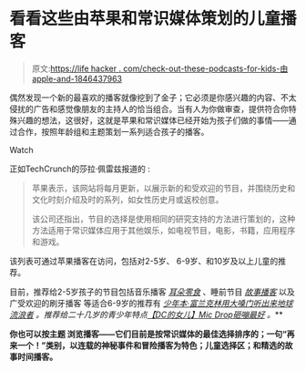 # 看看这些由苹果和常识媒体策划的儿童播客

> 原文:[https://life hacker . com/check-out-these-podcasts-for-kids-由apple-and-1846437963](https://lifehacker.com/check-out-these-podcasts-for-kids-curated-by-apple-and-1846437963)

偶然发现一个新的最喜欢的播客就像挖到了金子；它必须是你感兴趣的内容、不太侵扰的广告和感觉像朋友的主持人的恰当组合。当有人为你做审查，提供符合你特殊兴趣的想法，这很好，这就是苹果和常识媒体已经开始为孩子们做的事情——通过合作，按照年龄组和主题策划一系列适合孩子的播客。

Watch

正如TechCrunch的莎拉·佩雷兹报道的 :

> 苹果表示，该网站将每月更新，以展示新的和受欢迎的节目，并围绕历史和文化时刻介绍及时的系列，如女性历史月或返校创意。
> 
> 该公司还指出，节目的选择是使用相同的研究支持的方法进行策划的，这种方法适用于常识媒体应用于其他娱乐，如电视节目，电影，书籍，应用程序和游戏。

该列表可通过苹果播客在访问，包括对2-5岁、 6-9岁、和10岁及以上儿童的推荐。

目前，推荐给2-5岁孩子的节目包括音乐播客 [*耳朵零食*](https://www.earsnacks.org/) 、睡前节目 [*故事播客*](http://storiespodcast.com/) 以及广受欢迎的刷牙播客 等适合6-9岁的推荐有 [*少年本·富兰克林*](https://app.kidslisten.org/pod/Young-Ben-Franklin)*[*用大嗓门听出来*](https://podcasts.apple.com/us/podcast/listen-out-loud-with-the-loud-house/id1283057166)[*地球流浪者*](https://www.earthrangers.com/podcast/) 。推荐给二十几岁的青少年特点[*【DC的女儿】*](https://podcasts.apple.com/us/podcast/daughters-of-dc/id1525768713)[*Mic Drop*](https://www.trax.fm/mic-drop)*[*砸嘣最好*](https://www.smashboom.org/) *。***

**你也可以按主题 浏览播客——它们目前是按常识媒体的最佳选择排序的；一句“再来一个！”类别，以连载的神秘事件和冒险播客为特色；儿童选择区；和精选的故事时间播客。**